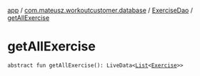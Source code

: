 [app](../../index.md) / [com.mateusz.workoutcustomer.database](../index.md) / [ExerciseDao](index.md) / [getAllExercise](./get-all-exercise.md)

# getAllExercise

`abstract fun getAllExercise(): LiveData<`[`List`](https://kotlinlang.org/api/latest/jvm/stdlib/kotlin.collections/-list/index.html)`<`[`Exercise`](../-exercise/index.md)`>>`